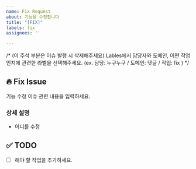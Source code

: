 ```yaml
---
name: Fix Request
about: 기능을 수정합니다
title: "[FIX]"
labels: fix
assignees: ''

---
```


/* (이 주석 부분은 이슈 발행 시 삭제해주세요)
Lables에서 담당자와 도메인, 어떤 작업인지에 관련한 라벨을 선택해주세요. 
(ex. 담당: 누구누구 / 도메인: 댓글 / 작업: fix )
*/

## 🔥 Fix Issue
기능 수정 이슈 관련 내용을 입력하세요.

### 상세 설명
- 어디를 수정

## ✅ TODO
 - [ ] 해야 할 작업을 추가하세요.
